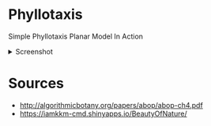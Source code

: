 # Phyllotaxis 
Simple Phyllotaxis Planar Model In Action
<details>
  <summary>Screenshot</summary>
  
  ![Phyllotaxis](https://user-images.githubusercontent.com/98515091/151350051-d0d72261-4f80-42b5-b5e6-dcb764dead80.PNG "asd" )
  
</details>

# Sources
- http://algorithmicbotany.org/papers/abop/abop-ch4.pdf
- https://iamkkm-cmd.shinyapps.io/BeautyOfNature/
